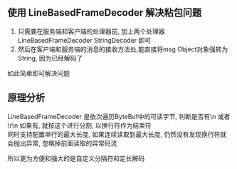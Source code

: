 ## 使用 LineBasedFrameDecoder 解决粘包问题

1. 只需要在服务端和客户端的处理器前, 加上两个处理器 LineBasedFrameDecoder  StringDecoder 即可
2. 然后在客户端和服务端的消息的接收方法处,能直接将msg Object对象强转为String, 因为已经解码了

如此简单即可解决问题 

## 原理分析 
LineBasedFrameDecoder 是依次遍历ByteBuf中的可读字节, 判断是否有\n 或者 \r\n 如果有, 就按这个进行分割, 以换行符作为结束符  
同时支持配置单行的最大长度, 如果连续读取到最大长度, 仍然没有发现换行符就会抛出异常, 忽略掉前面读取的异常码流

所以更为方便和强大的是自定义分隔符和定长解码
